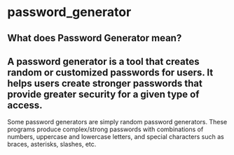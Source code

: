 # password_generator
What does Password Generator mean?
-----------------
A password generator is a tool that creates random or customized passwords for users.
It helps users create stronger passwords that provide greater security for a given type of access.
---------
Some password generators are simply random password generators. These programs produce complex/strong passwords with combinations of numbers, uppercase and lowercase letters, and special characters such as braces, asterisks, slashes, etc.
